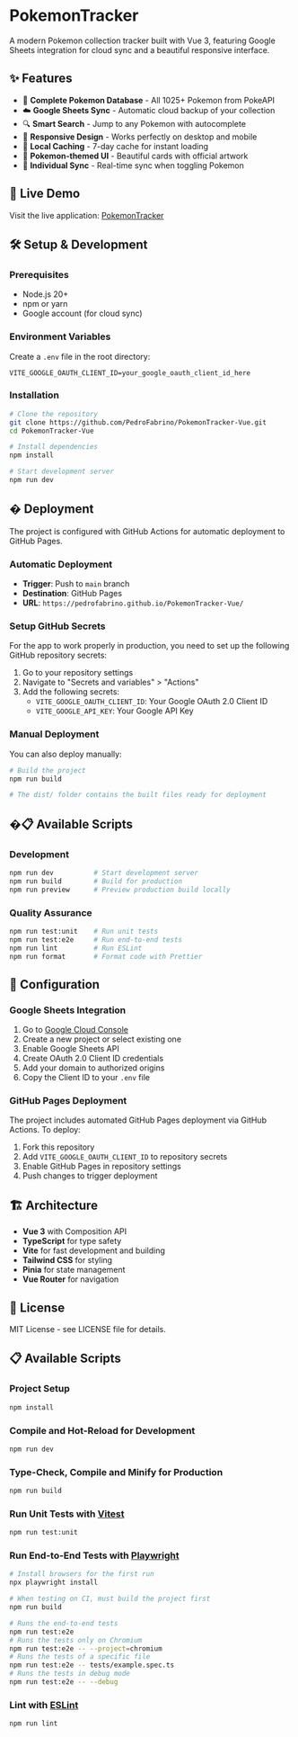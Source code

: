 # PokemonTracker

A modern Pokemon collection tracker built with Vue 3, featuring Google Sheets integration for cloud sync and a beautiful responsive interface.

## ✨ Features

- 🎯 **Complete Pokemon Database** - All 1025+ Pokemon from PokeAPI
- ☁️ **Google Sheets Sync** - Automatic cloud backup of your collection
- 🔍 **Smart Search** - Jump to any Pokemon with autocomplete
- 📱 **Responsive Design** - Works perfectly on desktop and mobile
- 💾 **Local Caching** - 7-day cache for instant loading
- 🎨 **Pokemon-themed UI** - Beautiful cards with official artwork
- 🔄 **Individual Sync** - Real-time sync when toggling Pokemon

## 🚀 Live Demo

Visit the live application: [PokemonTracker](https://pedrofabrino.github.io/PokemonTracker-Vue/)

## 🛠️ Setup & Development

### Prerequisites

- Node.js 20+ 
- npm or yarn
- Google account (for cloud sync)

### Environment Variables

Create a `.env` file in the root directory:

```env
VITE_GOOGLE_OAUTH_CLIENT_ID=your_google_oauth_client_id_here
```

### Installation

```bash
# Clone the repository
git clone https://github.com/PedroFabrino/PokemonTracker-Vue.git
cd PokemonTracker-Vue

# Install dependencies
npm install

# Start development server
npm run dev
```

## � Deployment

The project is configured with GitHub Actions for automatic deployment to GitHub Pages.

### Automatic Deployment

- **Trigger**: Push to `main` branch
- **Destination**: GitHub Pages
- **URL**: `https://pedrofabrino.github.io/PokemonTracker-Vue/`

### Setup GitHub Secrets

For the app to work properly in production, you need to set up the following GitHub repository secrets:

1. Go to your repository settings
2. Navigate to "Secrets and variables" > "Actions"
3. Add the following secrets:
   - `VITE_GOOGLE_OAUTH_CLIENT_ID`: Your Google OAuth 2.0 Client ID
   - `VITE_GOOGLE_API_KEY`: Your Google API Key

### Manual Deployment

You can also deploy manually:

```bash
# Build the project
npm run build

# The dist/ folder contains the built files ready for deployment
```

## �📋 Available Scripts

### Development

```bash
npm run dev          # Start development server
npm run build        # Build for production
npm run preview      # Preview production build locally
```

### Quality Assurance

```bash
npm run test:unit    # Run unit tests
npm run test:e2e     # Run end-to-end tests
npm run lint         # Run ESLint
npm run format       # Format code with Prettier
```

## 🔧 Configuration

### Google Sheets Integration

1. Go to [Google Cloud Console](https://console.cloud.google.com)
2. Create a new project or select existing one
3. Enable Google Sheets API
4. Create OAuth 2.0 Client ID credentials
5. Add your domain to authorized origins
6. Copy the Client ID to your `.env` file

### GitHub Pages Deployment

The project includes automated GitHub Pages deployment via GitHub Actions. To deploy:

1. Fork this repository
2. Add `VITE_GOOGLE_OAUTH_CLIENT_ID` to repository secrets
3. Enable GitHub Pages in repository settings
4. Push changes to trigger deployment

## 🏗️ Architecture

- **Vue 3** with Composition API
- **TypeScript** for type safety  
- **Vite** for fast development and building
- **Tailwind CSS** for styling
- **Pinia** for state management
- **Vue Router** for navigation

## 📝 License

MIT License - see LICENSE file for details.

## 📋 Available Scripts

### Project Setup

```sh
npm install
```

### Compile and Hot-Reload for Development

```sh
npm run dev
```

### Type-Check, Compile and Minify for Production

```sh
npm run build
```

### Run Unit Tests with [Vitest](https://vitest.dev/)

```sh
npm run test:unit
```

### Run End-to-End Tests with [Playwright](https://playwright.dev)

```sh
# Install browsers for the first run
npx playwright install

# When testing on CI, must build the project first
npm run build

# Runs the end-to-end tests
npm run test:e2e
# Runs the tests only on Chromium
npm run test:e2e -- --project=chromium
# Runs the tests of a specific file
npm run test:e2e -- tests/example.spec.ts
# Runs the tests in debug mode
npm run test:e2e -- --debug
```

### Lint with [ESLint](https://eslint.org/)

```sh
npm run lint
```
